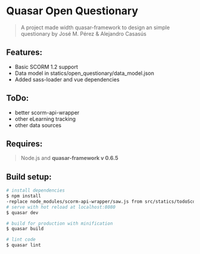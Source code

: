 # Quasar Open Questionary
> A project made width quasar-framework to design an simple questionary by José M. Pérez & Alejandro Casasús

## Features:
- Basic SCORM 1.2 support
- Data model in statics/open_questionary/data_model.json
- Added sass-loader and vue dependencies 

## ToDo:
- better scorm-api-wrapper
- other eLearning tracking
- other data sources

## Requires:
>Node.js and **quasar-framework v 0.6.5**

## Build setup:
``` bash
# install dependencies
$ npm install
-replace node_modules/scorm-api-wrapper/saw.js from src/statics/todoScormApiWrapper/saw.js
# serve with hot reload at localhost:8080
$ quasar dev

# build for production with minification
$ quasar build

# lint code
$ quasar lint
```
